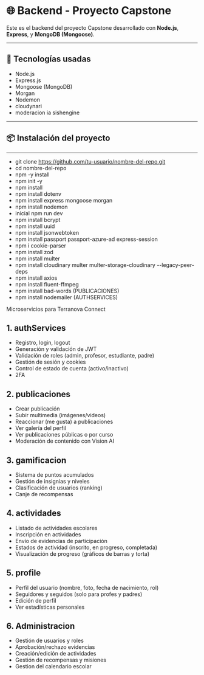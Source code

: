 # 🌐 Backend - Proyecto Capstone

Este es el backend del proyecto Capstone desarrollado con **Node.js**, **Express**, y **MongoDB (Mongoose)**.

---

## 🚀 Tecnologías usadas

- Node.js  
- Express.js  
- Mongoose (MongoDB)  
- Morgan  
- Nodemon
- cloudynari
- moderacion ia sishengine

---

## 📦 Instalación del proyecto

---
- git clone https://github.com/tu-usuario/nombre-del-repo.git
- cd nombre-del-repo
- npm -y install
- npm init -y
- npm install
- npm install dotenv
- npm install express mongoose morgan
- npm install nodemon
- inicial npm run dev
- npm install bcrypt
- npm install uuid
- npm install jsonwebtoken
- npm install passport passport-azure-ad express-session
- npm i cookie-parser
- npm install zod
- npm install multer
- npm install cloudinary multer multer-storage-cloudinary --legacy-peer-deps 
- npm install axios
- npm install fluent-ffmpeg 
- npm install bad-words (PUBLICACIONES)
- npm install nodemailer (AUTHSERVICES)
 










 Microservicios para Terranova Connect

## 1. authServices
- Registro, login, logout
- Generación y validación de JWT
- Validación de roles (admin, profesor, estudiante, padre)
- Gestión de sesión y cookies
- Control de estado de cuenta (activo/inactivo)
- 2FA

## 2. publicaciones
- Crear publicación
- Subir multimedia (imágenes/videos)
- Reaccionar (me gusta) a publicaciones
- Ver galería del perfil
- Ver publicaciones públicas o por curso
- Moderación de contenido con Vision AI

## 3. gamificacion
- Sistema de puntos acumulados
- Gestión de insignias y niveles
- Clasificación de usuarios (ranking)
- Canje de recompensas

## 4. actividades
- Listado de actividades escolares
- Inscripción en actividades
- Envío de evidencias de participación
- Estados de actividad (inscrito, en progreso, completada)
- Visualización de progreso (gráficos de barras y torta)

## 5. profile
- Perfil del usuario (nombre, foto, fecha de nacimiento, rol)
- Seguidores y seguidos (solo para profes y padres)
- Edición de perfil
- Ver estadísticas personales

## 6. Administracion

- Gestión de usuarios y roles
- Aprobación/rechazo evidencias
- Creación/edición de actividades
- Gestión de recompensas y misiones
- Gestion del calendario escolar
